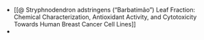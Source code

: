 - [[@ Stryphnodendron adstringens (“Barbatimão”) Leaf Fraction: Chemical Characterization, Antioxidant Activity, and Cytotoxicity Towards Human Breast Cancer Cell Lines]]
-
